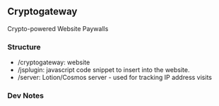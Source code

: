 Cryptogateway
---

Crypto-powered Website Paywalls

### Structure
* /cryptogateway: website
* /jsplugin: javascript code snippet to insert into the website.
* /server: Lotion/Cosmos server - used for tracking IP address visits

### Dev Notes
